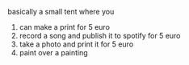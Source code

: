 basically a small tent where you
1. can make a print for 5 euro
2. record a song and publish it to spotify for 5 euro
3. take a photo and print it for 5 euro
4. paint over a painting 